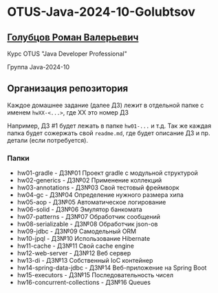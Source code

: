 # OTUS-Java-2024-10-Golubtsov


## [Голубцов Роман Валерьевич](https://spb.hh.ru/resume/81e5630fff08b653490039ed1f6f6443323948)

Курс OTUS "Java Developer Professional"

Группа Java-2024-10


## Организация репозитория

Каждое домашнее задание (далее ДЗ) лежит в отдельной папке с именем `hwXX-<...>`, где XX это номер ДЗ

Например, ДЗ #1 будет лежать в папке `hw01-...` и т.д.
Так же каждая папка будет сожержать свой `readme.md`, где будет описание ДЗ и пр. детали (если потребуется).

### Папки
- hw01-gradle - ДЗ№01 Проект gradle с модульной структурой
- hw02-generics - ДЗ№02 Применение коллекций
- hw03-annotations - ДЗ№03 Свой тестовый фреймворк
- hw04-gc - ДЗ№04 Определение нужного размера хипа
- hw05-aop - ДЗ№05 Автоматическое логирование
- hw06-solid - ДЗ№06 Эмулятор банкомата
- hw07-patterns - ДЗ№07 Обработчик сообщений
- hw08-serializable - ДЗ№08 Обработчик json-ов
- hw09-jdbc - ДЗ№09 Самодельный ORM
- hw10-jpql - ДЗ№10 Использование Hibernate
- hw11-cache - ДЗ№11 Свой cache engine
- hw12-web-server - ДЗ№12 Веб сервер
- hw13-di - ДЗ№13 Собственный IoC контейнер
- hw14-spring-data-jdbc - ДЗ№14 Веб-приложение на Spring Boot
- hw15-executors - ДЗ№15 Последовательность чисел
- hw16-concurrent-collections - ДЗ№16 Queues
